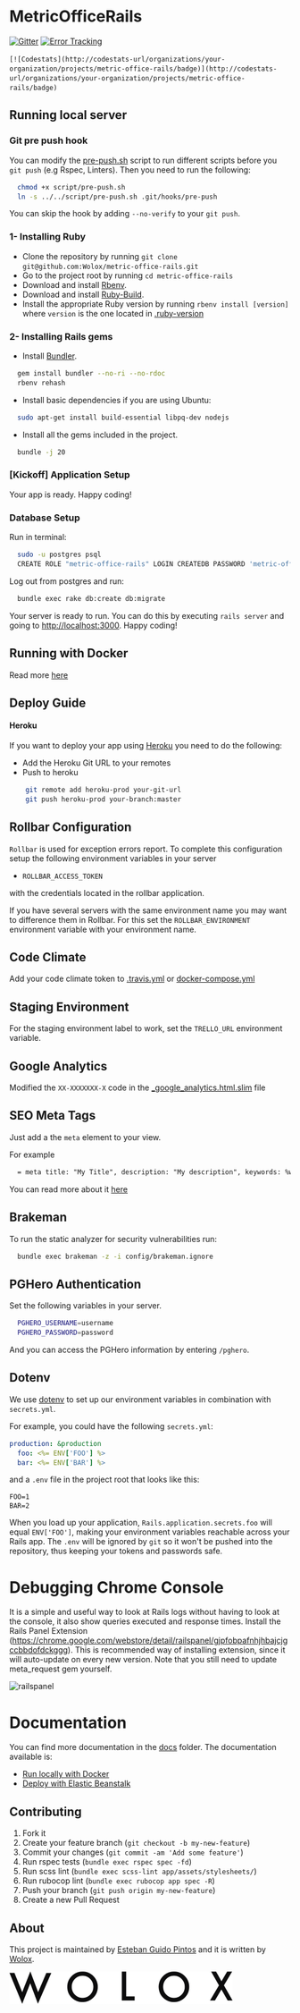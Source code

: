 MetricOfficeRails
===============

[![Gitter](https://badges.gitter.im/Join%20Chat.svg)](https://gitter.im/Wolox/metric-office-rails?utm_source=badge&utm_medium=badge&utm_campaign=pr-badge&utm_content=badge)
[![Error Tracking](https://d26gfdfi90p7cf.cloudfront.net/rollbar-badge.144534.o.png)](https://rollbar.com)

`[![Codestats](http://codestats-url/organizations/your-organization/projects/metric-office-rails/badge)](http://codestats-url/organizations/your-organization/projects/metric-office-rails/badge)`



## Running local server

### Git pre push hook

You can modify the [pre-push.sh](script/pre-push.sh) script to run different scripts before you `git push` (e.g Rspec, Linters). Then you need to run the following:

```bash
  chmod +x script/pre-push.sh
  ln -s ../../script/pre-push.sh .git/hooks/pre-push
```

You can skip the hook by adding `--no-verify` to your `git push`.

### 1- Installing Ruby

- Clone the repository by running `git clone git@github.com:Wolox/metric-office-rails.git`
- Go to the project root by running `cd metric-office-rails`
- Download and install [Rbenv](https://github.com/rbenv/rbenv#basic-github-checkout).
- Download and install [Ruby-Build](https://github.com/rbenv/ruby-build#installing-as-an-rbenv-plugin-recommended).
- Install the appropriate Ruby version by running `rbenv install [version]` where `version` is the one located in [.ruby-version](.ruby-version)

### 2- Installing Rails gems

- Install [Bundler](http://bundler.io/).

```bash
  gem install bundler --no-ri --no-rdoc
  rbenv rehash
```
- Install basic dependencies if you are using Ubuntu:

```bash
  sudo apt-get install build-essential libpq-dev nodejs
```

- Install all the gems included in the project.

```bash
  bundle -j 20
```

### [Kickoff] Application Setup



Your app is ready. Happy coding!

### Database Setup

Run in terminal:

```bash
  sudo -u postgres psql
  CREATE ROLE "metric-office-rails" LOGIN CREATEDB PASSWORD 'metric-office-rails';
```

Log out from postgres and run:

```bash
  bundle exec rake db:create db:migrate
```

Your server is ready to run. You can do this by executing `rails server` and going to [http://localhost:3000](http://localhost:3000). Happy coding!

## Running with Docker

Read more [here](docs/docker.md)

## Deploy Guide

#### Heroku

If you want to deploy your app using [Heroku](https://www.heroku.com) you need to do the following:

- Add the Heroku Git URL to your remotes
- Push to heroku

```bash
	git remote add heroku-prod your-git-url
	git push heroku-prod your-branch:master
```

## Rollbar Configuration

`Rollbar` is used for exception errors report. To complete this configuration setup the following environment variables in your server
- `ROLLBAR_ACCESS_TOKEN`

with the credentials located in the rollbar application.

If you have several servers with the same environment name you may want to difference them in Rollbar. For this set the `ROLLBAR_ENVIRONMENT` environment variable with your environment name.

## Code Climate

Add your code climate token to [.travis.yml](.travis.yml#L7) or [docker-compose.yml](docker-compose.yml)

## Staging Environment

For the staging environment label to work, set the `TRELLO_URL` environment variable.

## Google Analytics

Modified the `XX-XXXXXXX-X` code in the [_google_analytics.html.slim](app/views/layouts/_google_analytics.html.slim) file

## SEO Meta Tags

Just add a the `meta` element to your view.

For example

```html
  = meta title: "My Title", description: "My description", keywords: %w(keyword1 keyword2)
```

You can read more about it [here](https://github.com/lassebunk/metamagic)

## Brakeman

To run the static analyzer for security vulnerabilities run:

```bash
  bundle exec brakeman -z -i config/brakeman.ignore
```

## PGHero Authentication

Set the following variables in your server.

```bash
  PGHERO_USERNAME=username
  PGHERO_PASSWORD=password
```

And you can access the PGHero information by entering `/pghero`.

## Dotenv

We use [dotenv](https://github.com/bkeepers/dotenv) to set up our environment variables in combination with `secrets.yml`.

For example, you could have the following `secrets.yml`:

```yml
production: &production
  foo: <%= ENV['FOO'] %>
  bar: <%= ENV['BAR'] %>
```

and a `.env` file in the project root that looks like this:

```
FOO=1
BAR=2
```

When you load up your application, `Rails.application.secrets.foo` will equal `ENV['FOO']`, making your environment variables reachable across your Rails app.
The `.env` will be ignored by `git` so it won't be pushed into the repository, thus keeping your tokens and passwords safe.

# Debugging Chrome Console

It is a simple and useful way to look at Rails logs without having to look at the console, it also show queries executed and response times.
Install the Rails Panel Extension (https://chrome.google.com/webstore/detail/railspanel/gjpfobpafnhjhbajcjgccbbdofdckggg). This is recommended way of installing extension, since it will auto-update on every new version. Note that you still need to update meta_request gem yourself.

![railspanel](https://cloud.githubusercontent.com/assets/4494/3090049/917e5378-e586-11e3-9bd4-1db232968126.png)

# Documentation

You can find more documentation in the [docs](docs) folder. The documentation available is:

- [Run locally with Docker](docs/docker.md)
- [Deploy with Elastic Beanstalk](docs/deploy.rb)

## Contributing

1. Fork it
2. Create your feature branch (`git checkout -b my-new-feature`)
3. Commit your changes (`git commit -am 'Add some feature'`)
4. Run rspec tests (`bundle exec rspec spec -fd`)
5. Run scss lint (`bundle exec scss-lint app/assets/stylesheets/`)
6. Run rubocop lint (`bundle exec rubocop app spec -R`)
7. Push your branch (`git push origin my-new-feature`)
8. Create a new Pull Request

## About

This project is maintained by [Esteban Guido Pintos](https://github.com/epintos) and it is written by [Wolox](http://www.wolox.com.ar).

![Wolox](https://raw.githubusercontent.com/Wolox/press-kit/master/logos/logo_banner.png)
